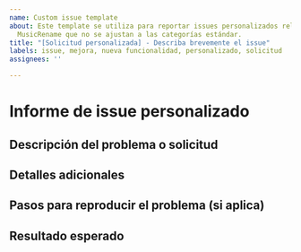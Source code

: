```yaml
---
name: Custom issue template
about: Este template se utiliza para reportar issues personalizados relacionados con
  MusicRename que no se ajustan a las categorías estándar.
title: "[Solicitud personalizada] - Describa brevemente el issue"
labels: issue, mejora, nueva funcionalidad, personalizado, solicitud
assignees: ''

---
```


# Informe de issue personalizado

## Descripción del problema o solicitud
<!-- Describe brevemente el problema o solicitud -->

## Detalles adicionales
<!-- Incluye cualquier detalle adicional relevante, como:
 * Versión de MusicRename: 
 * Sistema operativo: 
 * Otros detalles relevantes: 
-->

## Pasos para reproducir el problema (si aplica)
<!-- Describe los pasos para reproducir el problema, si aplica -->

## Resultado esperado
<!-- Describe el resultado esperado -->
